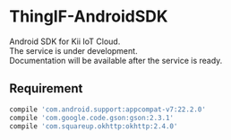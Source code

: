 # ThingIF-AndroidSDK

Android SDK for Kii IoT Cloud.<br>
The service is under development.<br>
Documentation will be available after the service is ready.

## Requirement

```groovy
compile 'com.android.support:appcompat-v7:22.2.0'
compile 'com.google.code.gson:gson:2.3.1'
compile 'com.squareup.okhttp:okhttp:2.4.0'
```


